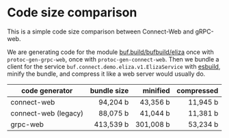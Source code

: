 # Code size comparison

This is a simple code size comparison between Connect-Web and gRPC-web.

We are generating code for the module [buf.build/bufbuild/eliza](https://buf.build/bufbuild/eliza)
once with `protoc-gen-grpc-web`, once with `protoc-gen-connect-web`. 
Then we bundle a client for the service `buf.connect.demo.eliza.v1.ElizaService` 
with [esbuild](https://esbuild.github.io/), minify the bundle, and compress 
it like a web server would usually do.

| code generator | bundle size        | minified               | compressed           |
|----------------|-------------------:|-----------------------:|---------------------:|
| connect-web    | 94,204 b | 43,356 b | 11,945 b |
| connect-web (legacy) | 88,075 b | 41,044 b | 11,381 b |
| grpc-web       | 413,539 b    | 301,008 b    | 53,234 b |
